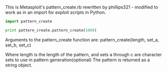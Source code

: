 This is Metasploit's pattern_create.rb rewritten by phillips321 - modified to work as in an import for exploit scripts in Python.

```Python
import pattern_create

print pattern_create.pattern_create(1000)
```
Arguments to the pattern_create function are:
pattern_create(length, set_a, set_b, set_c)

Where length is the length of the pattern, and sets a through c are character sets to use in pattern generation(optional)
The pattern is returned as a string object.
